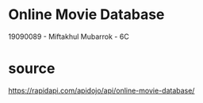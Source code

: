 # Online Movie Database
19090089 - Miftakhul Mubarrok - 6C
# source
https://rapidapi.com/apidojo/api/online-movie-database/
